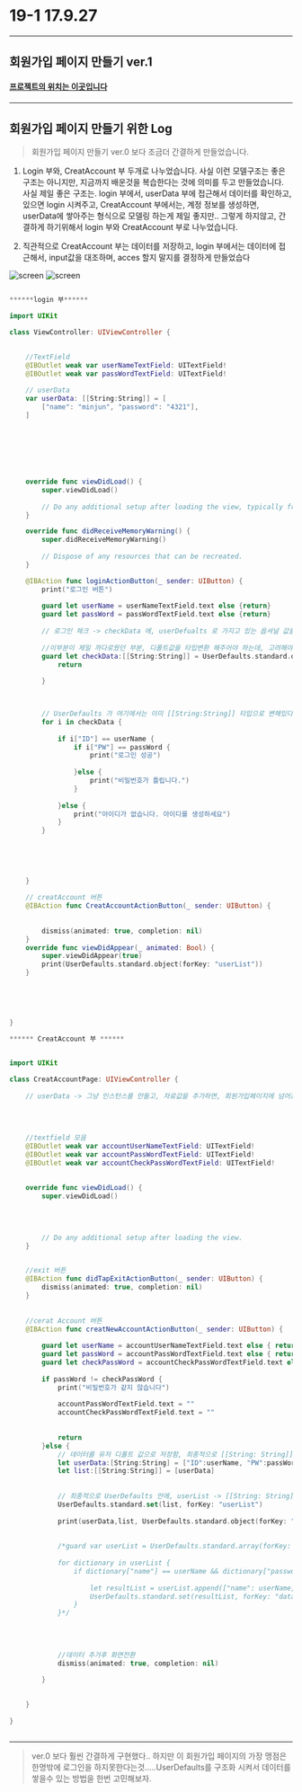 # 19-1 17.9.27

---

## 회원가입 페이지 만들기 ver.1

#### [프로젝트의 위치는 이곳입니다](/Project/9-27-makeLoginPage/9-27-makeLoginPage/9.27/CreatLogin1)


---

##  회원가입 페이지 만들기 위한 Log

> 회원가입 페이지 만들기 ver.0 보다 조금더 간결하게 만들었습니다.

1. Login 부와, CreatAccount 부 두개로 나누었습니다. 사실 이런 모델구조는 좋은 구조는 아니지만, 지금까지 배운것을 복습한다는 것에 의미를 두고 만들었습니다. 사실 제일 좋은 구조는. login 부에서, userData 부에 접근해서 데이터를 확인하고, 있으면 login 시켜주고, CreatAccount 부에서는, 계정 정보를 생성하면, userData에 쌓아주는 형식으로 모델링 하는게 제일 좋지만.. 그렇게 하지않고, 간결하게 하기위해서 login 부와 CreatAccount 부로 나누었습니다.

2. 직관적으로 CreatAccount 부는 데이터를 저장하고, login 부에서는 데이터에 접근해서, input값을 대조하며, acces 할지 말지를 결정하게 만들었습다


<p align="center">

![screen](/study/image/Login.jpg) ![screen](/study/image/Login-1.jpg)
 
</p>


```swift

******login 부******

import UIKit

class ViewController: UIViewController {

    
    //TextField 
    @IBOutlet weak var userNameTextField: UITextField!
    @IBOutlet weak var passWordTextField: UITextField!
    
    // userData
    var userData: [[String:String]] = [
        ["name": "minjun", "password": "4321"],
    ]
    
    

    
    
    
    
    override func viewDidLoad() {
        super.viewDidLoad()
        
        // Do any additional setup after loading the view, typically from a nib.
    }

    override func didReceiveMemoryWarning() {
        super.didReceiveMemoryWarning()
        
        // Dispose of any resources that can be recreated.
    }

    @IBAction func loginActionButton(_ sender: UIButton) {
        print("로그인 버튼")
        
        guard let userName = userNameTextField.text else {return}
        guard let passWord = passWordTextField.text else {return}
        
        // 로그인 체크 -> checkData 에, userDefualts 로 가지고 있는 옵셔널 값을 [[String:String]] 로 바꾸어주었음..!
        
        //이부분이 제일 까다로웠던 부분, 디폴트값을 타입변환 해주어야 하는데, 고려해야될 사항들이 조금있다. 
        guard let checkData:[[String:String]] = UserDefaults.standard.object(forKey: "userList") as? [[String:String]] else {
            return
            
        }
        


        // UserDefaults 가 여기에서는 이미 [[String:String]] 타입으로 변해있다. 그래서 바로 for 문에서 사용이 가능하다.
        for i in checkData {
            
            if i["ID"] == userName {
                if i["PW"] == passWord {
                    print("로그인 성공")
                    
                }else {
                    print("비밀번호가 틀립니다.")
                }
                
            }else {
                print("아이디가 없습니다. 아이디를 생성하세요")
            }
        }
        
        
        
        
        
    }
    
    // creatAccount 버튼
    @IBAction func CreatAccountActionButton(_ sender: UIButton) {
        
        
        dismiss(animated: true, completion: nil)
    }
    override func viewDidAppear(_ animated: Bool) {
        super.viewDidAppear(true)
        print(UserDefaults.standard.object(forKey: "userList"))
    }
    
    
    
    
    
}

****** CreatAccount 부 ******


import UIKit

class CreatAccountPage: UIViewController {
    
    // userData -> 그냥 인스턴스를 만들고, 자료값을 추가하면, 회원가입페이지에 넘어갔을때는, 자료값이 사라졌음..
    
        
   
    
    //textfield 모음
    @IBOutlet weak var accountUserNameTextField: UITextField!
    @IBOutlet weak var accountPassWordTextField: UITextField!
    @IBOutlet weak var accountCheckPassWordTextField: UITextField!
    
    
    override func viewDidLoad() {
        super.viewDidLoad()
        
        
        

        // Do any additional setup after loading the view.
    }

    
    //exit 버튼
    @IBAction func didTapExitActionButton(_ sender: UIButton) {
        dismiss(animated: true, completion: nil)
    }
    
    
    //cerat Account 버튼
    @IBAction func creatNewAccountActionButton(_ sender: UIButton) {
        
        guard let userName = accountUserNameTextField.text else { return }
        guard let passWord = accountPassWordTextField.text else { return }
        guard let checkPassWord = accountCheckPassWordTextField.text else { return }
        
        if passWord != checkPassWord {
            print("비밀번호가 같지 않습니다")
            
            accountPassWordTextField.text = ""
            accountCheckPassWordTextField.text = ""
            
            
            return 
        }else {
            // 데이터를 유저 디폴트 값으로 저장함, 최종적으로 [[String: String]] 로 만들고 싶은데, 좀더 직관적으로 하기위해서, 하위 데이터를 나누었다.
            let userData:[String:String] = ["ID":userName, "PW":passWord]
            let list:[[String:String]] = [userData]
            
            
            // 최종적으로 UserDefaults 안에, userList -> [[String: String]] 값에, [String: String] 값이 들어갔다.
            UserDefaults.standard.set(list, forKey: "userList")
            
            print(userData,list, UserDefaults.standard.object(forKey: "userList"))
            
            
            /*guard var userList = UserDefaults.standard.array(forKey: "data") as? [[String: String]] else { return }
            
            for dictionary in userList {
                if dictionary["name"] == userName && dictionary["password"] == passWord {
                    
                    let resultList = userList.append(["name": userName, "password": passWord])
                    UserDefaults.standard.set(resultList, forKey: "data")
                }
            }*/
            
            
            
    
            //데이터 추가후 화면전환
            dismiss(animated: true, completion: nil)
            
        }

        
    }
    
}



```

---

> ver.0 보다 훨씬 간결하게 구현했다.. 하지만 이 회원가입 페이지의 가장 맹점은 한명밖에 로그인을 하지못한다는것.....UserDefaults를 구조화 시켜서 데이터를 쌓을수 있는 방법을 한번 고민해보자.



 